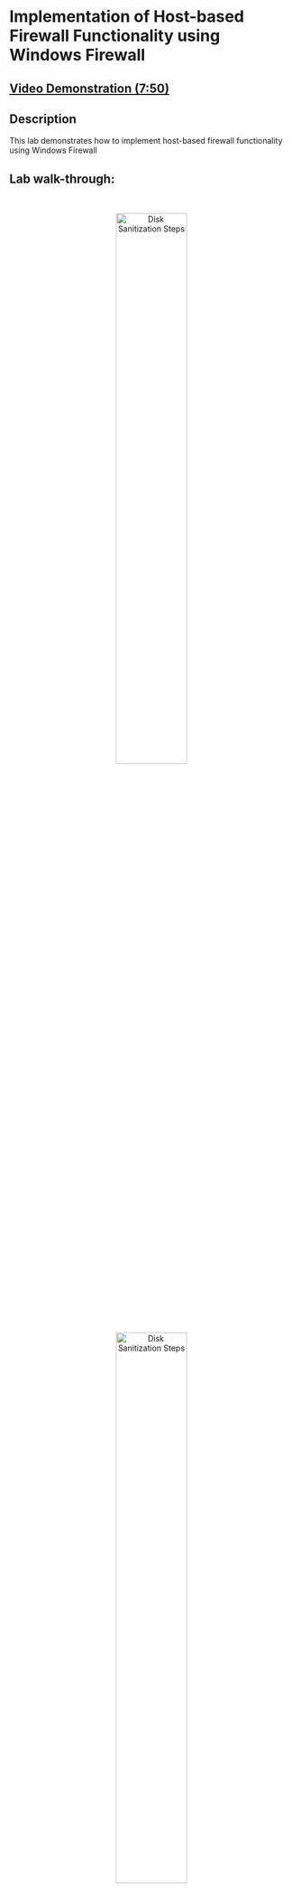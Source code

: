 <h1>Implementation of Host-based Firewall Functionality using Windows Firewall</h1>

 ## [Video Demonstration (7:50)](https://drive.google.com/file/d/1rgUDLMHP2087eCGgObMZ72l-cCYP92A1/view?usp=sharing)

<h2>Description</h2>

This lab demonstrates how to implement host-based firewall functionality using Windows Firewall
<h2>Lab walk-through:</h2>

<p align="center">
<br/>
<p align="center"><img src="https://i.imgur.com/10mDrWc.png" height="50%" width="50%" alt="Disk Sanitization Steps"/>
<br />
<p align="center">
<br/>
<img src="https://i.imgur.com/sGs3Xdp.png" height="50%" width="50%" alt="Disk Sanitization Steps"/>
<br />
<br />
<p align="center">
<br/>
<img src="https://i.imgur.com/I5ilkK0.png" height="50%" width="50%" alt="Disk Sanitization Steps"/>
<br />
<br />
<p align="center"><img src="https://i.imgur.com/meLv97A.png" height="50%" width="50%" alt="Disk Sanitization Steps"/>
<br />
<br />
<p align="center"><img src="https://i.imgur.com/cRi12XD.png" height="50%" width="50%" alt="Disk Sanitization Steps"/>
<br />
